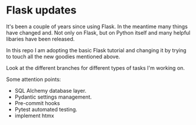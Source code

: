 # Flask updates

It's been a couple of years since using Flask. In the meantime many things
have changed and. Not only on Flask, but on Python itself and many helpful
libaries have been released.

In this repo I am adopting the basic Flask tutorial and changing it by trying
to touch all the new goodies mentioned above. 

Look at the different branches for different types of tasks I'm working on.

Some attention points:

- SQL Alchemy database layer.
- Pydantic settings management.
- Pre-commit hooks
- Pytest automated testing.
- implement htmx

